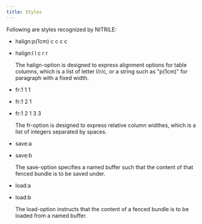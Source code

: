 ```yaml
---
title: Styles
---
```


Following are styles recognized by NITRILE:

+ halign:p(1cm) c c c c
+ halign:l l c r r

  The halign-option is designed to express alignment options for table columns,
  which is a list of letter l/r/c, or a string such as "p(1cm)" for paragraph
  with a fixed width.

+ fr:1 1 1
+ fr:1 2 1
+ fr:1 2 1 3 3

  The fr-option is designed to express relative column widthes, which is
  a list of integers separated by spaces.

+ save:a
+ save:b

  The save-option specifies a named buffer such that the content of that
  fenced bundle is to be saved under.

+ load:a
+ load:b

  The load-option instructs that the content of a fenced bundle is to be
  loaded from a named buffer.

